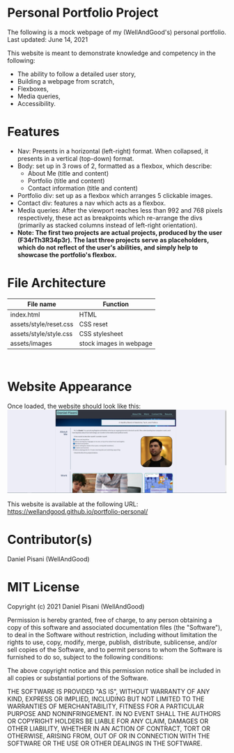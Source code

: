 # Personal Portfolio Project

The following is a mock webpage of my (WellAndGood's) personal portfolio.
Last updated: June 14, 2021

This website is meant to demonstrate knowledge and competency in the following:

- The ability to follow a detailed user story,
- Building a webpage from scratch,
- Flexboxes,
- Media queries,
- Accessibility.

# Features

- Nav: Presents in a horizontal (left-right) format. When collapsed, it presents in a vertical (top-down) format.
- Body: set up in 3 rows of 2, formatted as a flexbox, which describe:
    - About Me (title and content)
    - Portfolio (title and content)
    - Contact information (title and content)
- Portfolio div: set up as a flexbox which arranges 5 clickable images.
- Contact div: features a nav which acts as a flexbox.
- Media queries: After the viewport reaches less than 992 and 768 pixels respectively, these act as breakpoints which re-arrange the divs (primarily as stacked columns instead of left-right orientation).
- **Note: The first two projects are actual projects, produced by the user (F34rTh3R34p3r). The last three projects serve as placeholders, which do not reflect of the user's abilities, and simply help to showcase the portfolio's flexbox.**


# File Architecture

File name | Function
------------ | -------------
index.html | HTML
assets/style/reset.css | CSS reset
assets/style/style.css | CSS stylesheet
assets/images | stock images in webpage
<pre>

</pre>
# Website Appearance 
Once loaded, the website should look like this:  
![Appearance Upon Deployment](assets/images/websiteScreenshot.jpg)

This website is available at the following URL:   https://wellandgood.github.io/portfolio-personal/ 


# Contributor(s)
Daniel Pisani (WellAndGood)

# MIT License

Copyright (c) 2021 Daniel Pisani (WellAndGood) 

Permission is hereby granted, free of charge, to any person obtaining a copy of this software and associated documentation files (the "Software"), to deal in the Software without restriction, including without limitation the rights to use, copy, modify, merge, publish, distribute, sublicense, and/or sell copies of the Software, and to permit persons to whom the Software is furnished to do so, subject to the following conditions:

The above copyright notice and this permission notice shall be included in all copies or substantial portions of the Software.

THE SOFTWARE IS PROVIDED "AS IS", WITHOUT WARRANTY OF ANY KIND, EXPRESS OR IMPLIED, INCLUDING BUT NOT LIMITED TO THE WARRANTIES OF MERCHANTABILITY, FITNESS FOR A PARTICULAR PURPOSE AND NONINFRINGEMENT. IN NO EVENT SHALL THE AUTHORS OR COPYRIGHT HOLDERS BE LIABLE FOR ANY CLAIM, DAMAGES OR OTHER LIABILITY, WHETHER IN AN ACTION OF CONTRACT, TORT OR OTHERWISE, ARISING FROM, OUT OF OR IN CONNECTION WITH THE SOFTWARE OR THE USE OR OTHER DEALINGS IN THE SOFTWARE.


